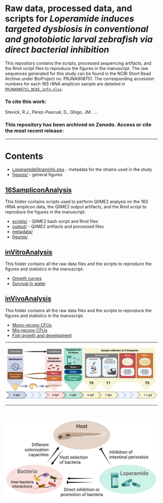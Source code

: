 # Raw data, processed data, and scripts for *Loperamide induces targeted dysbiosis in conventional and gnotobiotic larval zebrafish via direct bacterial inhibition*


This repository contains the scripts, processed sequencing artifacts, and the Rmd script files to reproduce the figures in the manuscript. The raw sequences generated for this study can be found in the NCBI Short Read Archive under BioProject no. PRJNA908751. The corresponding accession numbers for each 16S rRNA amplicon sample are detailed in [`PRJNA908751_NCBI_info.xlsx`](16SampliconAnalysis/PRJNA908751_NCBI_info.xlsx).


### To cite this work:
Stevick, R.J., Pérez-Pascual, D., Ghigo, JM. ....


### This repository has been archived on Zenodo. Access or cite the most recent release:


-------------------------------------------------------------------------


# Contents

- [LoperamideStraininfo.xlsx](LoperamideStrainInfo.xlsx) - metadata for the strains used in the study
- [figures/](figures/) - general figures


## [16SampliconAnalysis](/16SampliconAnalysis)
This folder contains scripts used to perform QIIME2 analysis on the 16S rRNA amplicon data, the QIIME2 output artifacts, and the Rmd script to reproduce the figures in the manuscript.  
- [scripts/](16SampliconAnalysis/scripts) - QIIME2 bash script and Rmd files
- [output/](16SampliconAnalysis/output) - QIIME2 artifacts and processed files
- [metadata/](16SampliconAnalysis/metadata)
- [figures/](16SampliconAnalysis/figures)


## [inVitroAnalysis](/inVitroAnalysis)
This folder contains all the raw data files and the scripts to reproduce the figures and statistics in the manuscript.  
- [Growth curves](inVitroAnalysis/GrowthCurves)
- [Survival in water](inVitroAnalysis/WaterSurvival)  


## [inVivoAnalysis](/inVivoAnalysis)
This folder contains all the raw data files and the scripts to reproduce the figures and statistics in the manuscript.  
- [Mono-reconv CFUs](inVivoAnalysis/Mono)
- [Mix-reconv CFUs](inVivoAnalysis/MixA)
- [Fish growth and development](inVivoAnalysis/Growth_Development)


-------------------------------------------------------------------------


![schematic](figures/LoperamideExperimentalSchematic.png)  


-------------------------------------------------------------------------

<br>

![summary](figures/LoperamideGraphicalAbstract.png)
